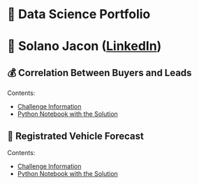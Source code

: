 # 🤖 Data Science Portfolio


# 🧠 Solano Jacon ([LinkedIn](https://www.linkedin.com/in/solanojacon/))


## :moneybag: Correlation Between Buyers and Leads

Contents:
- [Challenge Information](Correlation_Between_Buyers_and_Leads/README.md)
- [Python Notebook with the Solution](Correlation_Between_Buyers_and_Leads/Correlation_Between_Buyers_and_Leads.ipynb)


## :car: Registrated Vehicle Forecast

Contents:
- [Challenge Information](Registrated_Vehicle_Forecast/README.md)
- [Python Notebook with the Solution](Registrated_Vehicle_Forecast/Registrated_Vehicle_Forecast.ipynb)
